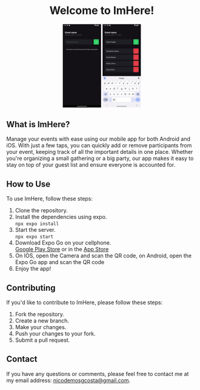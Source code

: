 <h1 align="center">Welcome to ImHere!</h1>

<p align="center">
  <img src="https://raw.githubusercontent.com/SavioNicodemos/imhere/main/screenshots/ImHere%20-%20No%20Participants.png" alt="Screenshot of ImHere without any item" style="max-width: 20%;"  />
  <img src="https://raw.githubusercontent.com/SavioNicodemos/imhere/main/screenshots/ImHere%20-%20Participant%20List.png" alt="Screenshot of list of participants" style="max-width: 20%;"  />
</p>

## What is ImHere?

Manage your events with ease using our mobile app for both Android and iOS. With just a few taps, you can quickly add or remove participants from your event, keeping track of all the important details in one place. Whether you're organizing a small gathering or a big party, our app makes it easy to stay on top of your guest list and ensure everyone is accounted for.

## How to Use

To use ImHere, follow these steps:

1. Clone the repository.
2. Install the dependencies using expo.  
   ```npx expo install```
3. Start the server.  
   ```npx expo start```
4. Download Expo Go on your cellphone.  
   [Google Play Store](https://play.google.com/store/apps/details?id=host.exp.exponent&referrer=www) or in the [App Store](https://itunes.apple.com/app/apple-store/id982107779)
5. On IOS, open the Camera and scan the QR code, on Android, open the Expo Go app and scan the QR code
6. Enjoy the app!

## Contributing

If you'd like to contribute to ImHere, please follow these steps:

1. Fork the repository.
2. Create a new branch.
3. Make your changes.
4. Push your changes to your fork.
5. Submit a pull request.

## Contact

If you have any questions or comments, please feel free to contact me at my email address: nicodemosgcosta@gmail.com.
